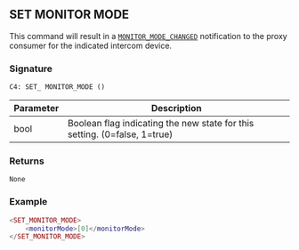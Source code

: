 ## SET MONITOR MODE

This command will result in a [`MONITOR_MODE_CHANGED`][1] notification to the proxy consumer for the indicated intercom device.


### Signature

`C4: SET_ MONITOR_MODE ()`


| Parameter | Description |
| --- | --- |
| bool | Boolean flag indicating the new state for this setting. (0=false, 1=true) |


### Returns

`None`


### Example

```lua
<SET_MONITOR_MODE>
    <monitorMode>[0]</monitorMode>
</SET_MONITOR_MODE>
```

[1]:	https://control4.github.io/docs-driverworks-proxyprotocol/#monitor-mode-changed